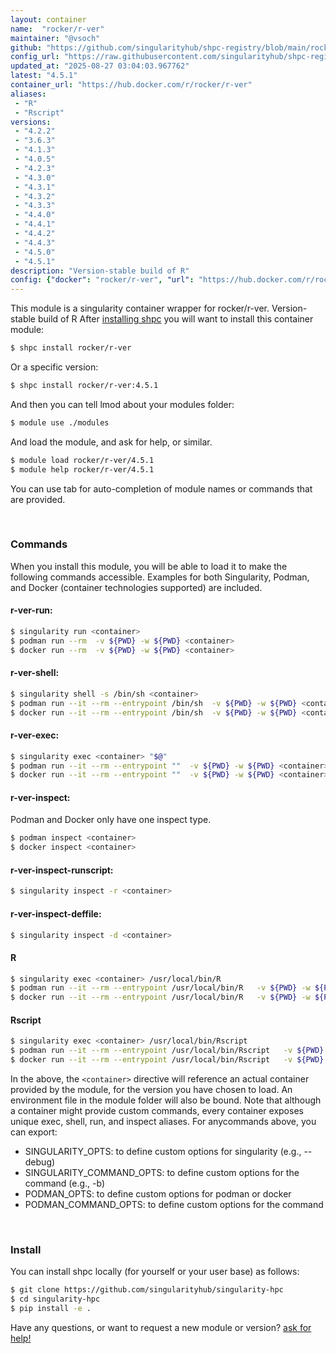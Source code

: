 ```yaml
---
layout: container
name:  "rocker/r-ver"
maintainer: "@vsoch"
github: "https://github.com/singularityhub/shpc-registry/blob/main/rocker/r-ver/container.yaml"
config_url: "https://raw.githubusercontent.com/singularityhub/shpc-registry/main/rocker/r-ver/container.yaml"
updated_at: "2025-08-27 03:04:03.967762"
latest: "4.5.1"
container_url: "https://hub.docker.com/r/rocker/r-ver"
aliases:
 - "R"
 - "Rscript"
versions:
 - "4.2.2"
 - "3.6.3"
 - "4.1.3"
 - "4.0.5"
 - "4.2.3"
 - "4.3.0"
 - "4.3.1"
 - "4.3.2"
 - "4.3.3"
 - "4.4.0"
 - "4.4.1"
 - "4.4.2"
 - "4.4.3"
 - "4.5.0"
 - "4.5.1"
description: "Version-stable build of R"
config: {"docker": "rocker/r-ver", "url": "https://hub.docker.com/r/rocker/r-ver", "maintainer": "@marcodelapierre", "description": "Version-stable build of R", "latest": {"4.5.1": "sha256:1dbe7a6718b7bd8630addc45a32731624fb7b7ffa08c0b5b91959b0dbf7ba88e"}, "tags": {"4.2.2": "sha256:e868e617f2adb9740983d5fed65032afa9632308ab94bde02da09182e46f9389", "3.6.3": "sha256:9414f76c5f91f24617b5275b8fe4f4ff1313b3b10698a525cac0063c01f2ca6d", "4.1.3": "sha256:96be237557b98e5d34957ed4fcbf386999981119086cd4b4cfbafd5c2a47a3f4", "4.0.5": "sha256:fef68eaf0e829d464697948343ac440bbc189a0592b451eb99cddb46a8c8a7e3", "4.2.3": "sha256:6dff804fb051f7c38cf9ebcaf307b5102b46e5187ffe2ce921d760a26facd693", "4.3.0": "sha256:48fb09f63e1cbcc1b0ce3974a8f206bff0804b6921bb36dfa08eafa264dad542", "4.3.1": "sha256:bbb32869133890d2ae65305ae577a86d0ee48b2dd769961ef198aef09eb7bbb6", "4.3.2": "sha256:4e32addfc4da3e660f6e0d05ce5e43d3eceb9db58a60b9a142e0dde9a654ead1", "4.3.3": "sha256:732d15020af326da9e919c07f70ca32bf5d3e409220af32e0a4b6d0a89437309", "4.4.0": "sha256:73adabf378930f8744f56bac1fe5e99870532eb4ced1a15075991bac909d21f3", "4.4.1": "sha256:78cb94ce2db23aaaf7b546450fcf70b5a3f2ace5a9b5fa1f87217da329211312", "4.4.2": "sha256:df26749182af64d5263bf64149d51a427b476ed28c4e046997143be3f97fdd7c", "4.4.3": "sha256:b3c4e97b910f1eda5411c17be7e20b6d76861259376b42cbdf2c9b9d68053f1b", "4.5.0": "sha256:f97b4944221bdc309583dfbc37dc0bf2654cfbd1f330cded047aeec4ae5df7e3", "4.5.1": "sha256:1dbe7a6718b7bd8630addc45a32731624fb7b7ffa08c0b5b91959b0dbf7ba88e"}, "filter": ["^[0-9]+[.][0-9]+[.][0-9]+$"], "aliases": {"R": "/usr/local/bin/R", "Rscript": "/usr/local/bin/Rscript"}}
---
```


This module is a singularity container wrapper for rocker/r-ver.
Version-stable build of R
After [installing shpc](#install) you will want to install this container module:


```bash
$ shpc install rocker/r-ver
```

Or a specific version:

```bash
$ shpc install rocker/r-ver:4.5.1
```

And then you can tell lmod about your modules folder:

```bash
$ module use ./modules
```

And load the module, and ask for help, or similar.

```bash
$ module load rocker/r-ver/4.5.1
$ module help rocker/r-ver/4.5.1
```

You can use tab for auto-completion of module names or commands that are provided.

<br>

### Commands

When you install this module, you will be able to load it to make the following commands accessible.
Examples for both Singularity, Podman, and Docker (container technologies supported) are included.

#### r-ver-run:

```bash
$ singularity run <container>
$ podman run --rm  -v ${PWD} -w ${PWD} <container>
$ docker run --rm  -v ${PWD} -w ${PWD} <container>
```

#### r-ver-shell:

```bash
$ singularity shell -s /bin/sh <container>
$ podman run --it --rm --entrypoint /bin/sh  -v ${PWD} -w ${PWD} <container>
$ docker run --it --rm --entrypoint /bin/sh  -v ${PWD} -w ${PWD} <container>
```

#### r-ver-exec:

```bash
$ singularity exec <container> "$@"
$ podman run --it --rm --entrypoint ""  -v ${PWD} -w ${PWD} <container> "$@"
$ docker run --it --rm --entrypoint ""  -v ${PWD} -w ${PWD} <container> "$@"
```

#### r-ver-inspect:

Podman and Docker only have one inspect type.

```bash
$ podman inspect <container>
$ docker inspect <container>
```

#### r-ver-inspect-runscript:

```bash
$ singularity inspect -r <container>
```

#### r-ver-inspect-deffile:

```bash
$ singularity inspect -d <container>
```


#### R

```bash
$ singularity exec <container> /usr/local/bin/R
$ podman run --it --rm --entrypoint /usr/local/bin/R   -v ${PWD} -w ${PWD} <container> -c " $@"
$ docker run --it --rm --entrypoint /usr/local/bin/R   -v ${PWD} -w ${PWD} <container> -c " $@"
```


#### Rscript

```bash
$ singularity exec <container> /usr/local/bin/Rscript
$ podman run --it --rm --entrypoint /usr/local/bin/Rscript   -v ${PWD} -w ${PWD} <container> -c " $@"
$ docker run --it --rm --entrypoint /usr/local/bin/Rscript   -v ${PWD} -w ${PWD} <container> -c " $@"
```



In the above, the `<container>` directive will reference an actual container provided
by the module, for the version you have chosen to load. An environment file in the
module folder will also be bound. Note that although a container
might provide custom commands, every container exposes unique exec, shell, run, and
inspect aliases. For anycommands above, you can export:

 - SINGULARITY_OPTS: to define custom options for singularity (e.g., --debug)
 - SINGULARITY_COMMAND_OPTS: to define custom options for the command (e.g., -b)
 - PODMAN_OPTS: to define custom options for podman or docker
 - PODMAN_COMMAND_OPTS: to define custom options for the command

<br>

### Install

You can install shpc locally (for yourself or your user base) as follows:

```bash
$ git clone https://github.com/singularityhub/singularity-hpc
$ cd singularity-hpc
$ pip install -e .
```

Have any questions, or want to request a new module or version? [ask for help!](https://github.com/singularityhub/singularity-hpc/issues)